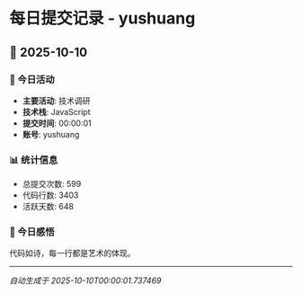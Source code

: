 # 每日提交记录 - yushuang

## 📅 2025-10-10

### 🎯 今日活动
- **主要活动**: 技术调研
- **技术栈**: JavaScript
- **提交时间**: 00:00:01
- **账号**: yushuang

### 📊 统计信息
- 总提交次数: 599
- 代码行数: 3403
- 活跃天数: 648

### 💭 今日感悟
代码如诗，每一行都是艺术的体现。

---
*自动生成于 2025-10-10T00:00:01.737469*
